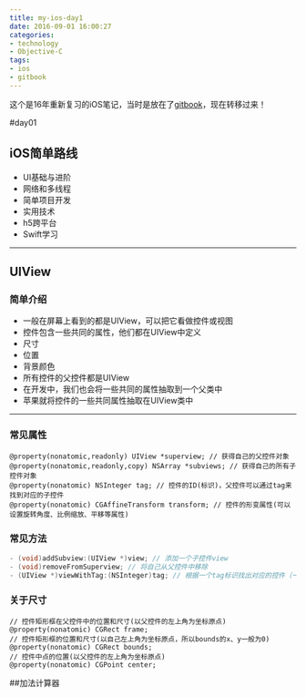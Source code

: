 ```yaml
---
title: my-ios-day1
date: 2016-09-01 16:00:27
categories: 
- technology
- Objective-C 
tags: 
- ios
- gitbook
---
```


这个是16年重新复习的iOS笔记，当时是放在了[gitbook](https://sleenxiu.gitbooks.io/my-learning-ios/content/)，现在转移过来！
<!-- more -->

#day01
## iOS简单路线
* UI基础与进阶
* 网络和多线程
* 简单项目开发
* 实用技术
* h5跨平台
* Swift学习

---
## UIView
### 简单介绍
* 一般在屏幕上看到的都是UIView，可以把它看做控件或视图
* 控件包含一些共同的属性，他们都在UIView中定义
* 尺寸
* 位置
* 背景颜色
* 所有控件的父控件都是UIView
* 在开发中，我们也会将一些共同的属性抽取到一个父类中
* 苹果就将控件的一些共同属性抽取在UIView类中
---
### 常见属性
```objc
@property(nonatomic,readonly) UIView *superview; // 获得自己的父控件对象
@property(nonatomic,readonly,copy) NSArray *subviews; // 获得自己的所有子控件对象
@property(nonatomic) NSInteger tag; // 控件的ID(标识)，父控件可以通过tag来找到对应的子控件
@property(nonatomic) CGAffineTransform transform; // 控件的形变属性(可以设置旋转角度、比例缩放、平移等属性)
```
### 常见方法
```objectivec
- (void)addSubview:(UIView *)view; // 添加一个子控件view
- (void)removeFromSuperview; // 将自己从父控件中移除
- (UIView *)viewWithTag:(NSInteger)tag; // 根据一个tag标识找出对应的控件（一般都是子控件）
```
### 关于尺寸
```objc
// 控件矩形框在父控件中的位置和尺寸(以父控件的左上角为坐标原点)
@property(nonatomic) CGRect frame;
// 控件矩形框的位置和尺寸(以自己左上角为坐标原点，所以bounds的x、y一般为0)
@property(nonatomic) CGRect bounds;
// 控件中点的位置(以父控件的左上角为坐标原点)
@property(nonatomic) CGPoint center;
```
##加法计算器



